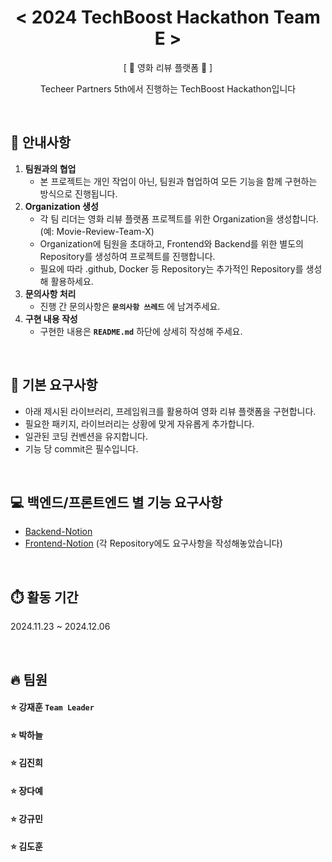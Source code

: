 <h1 align="center"><  2024 TechBoost Hackathon Team E ></h1>

<p align="center">[ 🎥 영화 리뷰 플랫폼 🎥 ]</p>
<p align="center">Techeer Partners 5th에서 진행하는 TechBoost Hackathon입니다</p>

<br/>

## 📣 안내사항

1. **팀원과의 협업**
    - 본 프로젝트는 개인 작업이 아닌, 팀원과 협업하여 모든 기능을 함께 구현하는 방식으로 진행됩니다.
2. **Organization 생성**
    - 각 팀 리더는 영화 리뷰 플랫폼 프로젝트를 위한 Organization을 생성합니다. 
    (예: Movie-Review-Team-X)
    - Organization에 팀원을 초대하고, Frontend와 Backend를 위한 별도의 Repository를 생성하여 프로젝트를 진행합니다.
    - 필요에 따라 .github, Docker 등 Repository는 추가적인 Repository를 생성해 활용하세요.
3. **문의사항 처리**
    - 진행 간 문의사항은 **`문의사항 쓰레드`** 에 남겨주세요.
4. **구현 내용 작성**
    - 구현한 내용은 **`README.md`** 하단에 상세히 작성해 주세요.

<br/>

## 🎈 기본 요구사항

- 아래 제시된 라이브러리, 프레임워크를 활용하여 영화 리뷰 플랫폼을 구현합니다.
- 필요한 패키지, 라이브러리는 상황에 맞게 자유롭게 추가합니다.
- 일관된 코딩 컨벤션을 유지합니다.
- 기능 당 commit은 필수입니다.

<br/>

## 💻 백엔드/프론트엔드 별 기능 요구사항
- [Backend-Notion](https://busy-catboat-73d.notion.site/Backend-beb4d8a57b954338b982bacfe93b5039)
- [Frontend-Notion](https://busy-catboat-73d.notion.site/Frontend-8e99798bf64746e5823d22fdb47a5e57)
(각 Repository에도 요구사항을 작성해놓았습니다)

<br/>

## ⏱️ 활동 기간

2024.11.23 ~ 2024.12.06

<br/>

## 🔥 팀원

#### ⭐️ 강재훈 **`Team Leader`** <br/>
#### ⭐️ 박하늘 <br/>
#### ⭐️ 김진희 <br/>
#### ⭐️ 장다예 <br/>
#### ⭐️ 강규민 <br/>
#### ⭐️ 김도훈 <br/>
